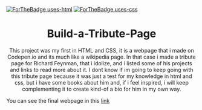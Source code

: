 [![ForTheBadge uses-html](http://ForTheBadge.com/images/badges/uses-html.svg)](http://ForTheBadge.com)
[![ForTheBadge uses-css](http://ForTheBadge.com/images/badges/uses-css.svg)](http://ForTheBadge.com)

<h1 align = 'center'> 
Build-a-Tribute-Page
</h1>
<p align = 'center'> 
  This project was my first in HTML and CSS, it is a webpage that i made on Codepen.io and its much like a wikipedia page. In that case i made a tribute page for Richard Feynman, 
that i idolize, and i listed some of his projects and links to read more about it.
  I dont know if im going to keep going with this tribute page because it was just a test for my knowledge in html and css, but i have some books about him and, if i feel inspired, i will keep complementing it to create kind-of a bio for him in my own way. 
 </p>
 
 You can see the final webpage in this [link](https://codepen.io/greatti/pen/wvoOZaR)
